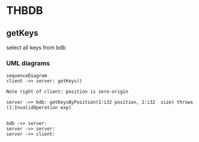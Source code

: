 # THBDB


## getKeys

select all keys from bdb


### UML diagrams

```mermaid
sequenceDiagram
client ->> server: getKeys()

Note right of client: position is zero-origin

server ->> bdb: getKeysByPosition(1:i32 position, 2:i32  size) throws (1:InvalidOperation exp)


bdb ->> server: 
server ->> server: 
server ->> client: 



```

<!--stackedit_data:
eyJoaXN0b3J5IjpbLTc0ODU3MTIwMiwtMTgyODgwNDE1OV19
-->
